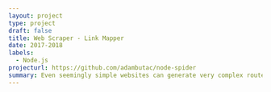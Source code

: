 ```yaml
---
layout: project
type: project
draft: false
title: Web Scraper - Link Mapper
date: 2017-2018
labels:
  - Node.js
projecturl: https://github.com/adambutac/node-spider
summary: Even seemingly simple websites can generate very complex routes to sources within itself. This program searches pages for 'href', and then recursively getting and searching sub-pages within the domain.  The output is a graph in json format, though in the future I would like to add an option for some sort of graphical visualization. 
---
```


